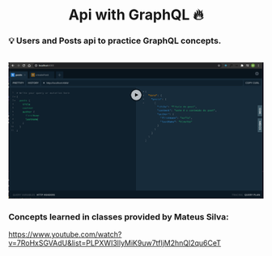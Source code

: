 <h1 align="center">Api with GraphQL 🔥</h1>

### 💡 Users and Posts api to practice GraphQL concepts.
<br>

<img src="./assets/post-da-Sofia.PNG" alt="Sofia's post" />

<br>

### Concepts learned in classes provided by Mateus Silva:

https://www.youtube.com/watch?v=7RoHxSGVAdU&list=PLPXWI3llyMiK9uw7tfljM2hnQl2qu6CeT